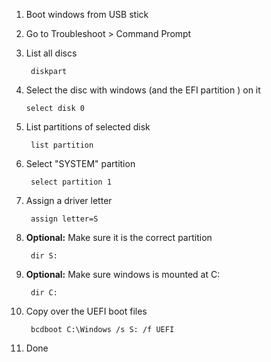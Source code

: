 1. Boot windows from USB stick

2. Go to Troubleshoot > Command Prompt

3. List all discs

        diskpart

4. Select the disc with windows (and the EFI partition ) on it

       select disk 0

5. List partitions of selected disk

        list partition

6. Select "SYSTEM" partition

        select partition 1

7. Assign a driver letter

        assign letter=S

8. **Optional:** Make sure it is the correct partition

        dir S:

9. **Optional:** Make sure windows is mounted at C:

        dir C:

10. Copy over the UEFI boot files

         bcdboot C:\Windows /s S: /f UEFI

11. Done
